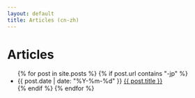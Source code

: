 ```yaml
---
layout: default
title: Articles (cn-zh)
---
```


<div id="articles">
  <h1>Articles</h1>
  <ul class="posts noList">
    {% for post in site.posts %}
      {% if post.url contains "-jp" %}
        <li>
          <span class="date">{{ post.date | date: "%Y-%m-%d" }}</span>
          <a href="{{ post.url }}">{{ post.title }}</a>
        </li>
      {% endif %}
    {% endfor %}
  </ul>
</div>
